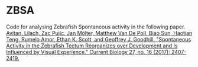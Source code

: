 # ZBSA
Code for analysing Zebrafish Spontaneous activity in the following paper.  
[Avitan, Lilach, Zac Pujic, Jan Mölter, Matthew Van De Poll, Biao Sun, Haotian Teng, Rumelo Amor, Ethan K. Scott, and Geoffrey J. Goodhill. "Spontaneous Activity in the Zebrafish Tectum Reorganizes over Development and Is Influenced by Visual Experience." Current Biology 27, no. 16 (2017): 2407-2419.](http://www.sciencedirect.com/science/article/pii/S0960982217307935)
